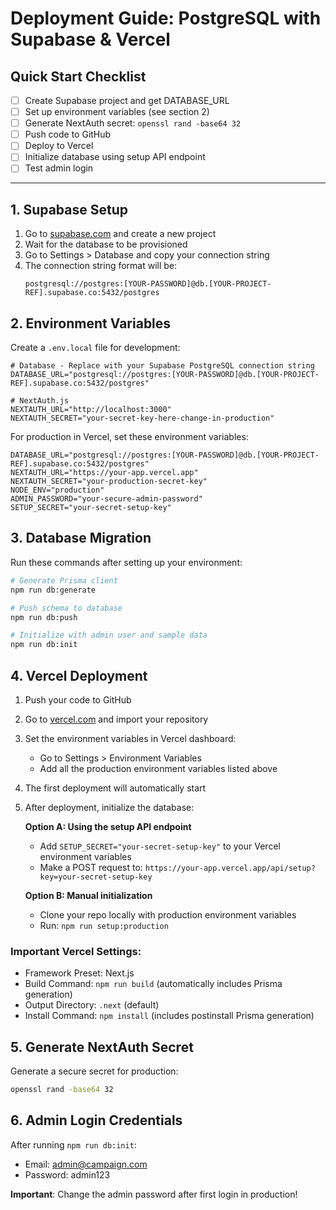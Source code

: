 # Deployment Guide: PostgreSQL with Supabase & Vercel

## Quick Start Checklist

- [ ] Create Supabase project and get DATABASE_URL
- [ ] Set up environment variables (see section 2)
- [ ] Generate NextAuth secret: `openssl rand -base64 32`
- [ ] Push code to GitHub
- [ ] Deploy to Vercel
- [ ] Initialize database using setup API endpoint
- [ ] Test admin login

---

## 1. Supabase Setup

1. Go to [supabase.com](https://supabase.com) and create a new project
2. Wait for the database to be provisioned
3. Go to Settings > Database and copy your connection string
4. The connection string format will be:
   ```
   postgresql://postgres:[YOUR-PASSWORD]@db.[YOUR-PROJECT-REF].supabase.co:5432/postgres
   ```

## 2. Environment Variables

Create a `.env.local` file for development:
```env
# Database - Replace with your Supabase PostgreSQL connection string
DATABASE_URL="postgresql://postgres:[YOUR-PASSWORD]@db.[YOUR-PROJECT-REF].supabase.co:5432/postgres"

# NextAuth.js
NEXTAUTH_URL="http://localhost:3000"
NEXTAUTH_SECRET="your-secret-key-here-change-in-production"
```

For production in Vercel, set these environment variables:
```env
DATABASE_URL="postgresql://postgres:[YOUR-PASSWORD]@db.[YOUR-PROJECT-REF].supabase.co:5432/postgres"
NEXTAUTH_URL="https://your-app.vercel.app"
NEXTAUTH_SECRET="your-production-secret-key"
NODE_ENV="production"
ADMIN_PASSWORD="your-secure-admin-password"
SETUP_SECRET="your-secret-setup-key"
```

## 3. Database Migration

Run these commands after setting up your environment:

```bash
# Generate Prisma client
npm run db:generate

# Push schema to database
npm run db:push

# Initialize with admin user and sample data
npm run db:init
```

## 4. Vercel Deployment

1. Push your code to GitHub
2. Go to [vercel.com](https://vercel.com) and import your repository
3. Set the environment variables in Vercel dashboard:
   - Go to Settings > Environment Variables
   - Add all the production environment variables listed above
4. The first deployment will automatically start
5. After deployment, initialize the database:
   
   **Option A: Using the setup API endpoint**
   - Add `SETUP_SECRET="your-secret-setup-key"` to your Vercel environment variables
   - Make a POST request to: `https://your-app.vercel.app/api/setup?key=your-secret-setup-key`
   
   **Option B: Manual initialization**
   - Clone your repo locally with production environment variables
   - Run: `npm run setup:production`

### Important Vercel Settings:
- Framework Preset: Next.js
- Build Command: `npm run build` (automatically includes Prisma generation)
- Output Directory: `.next` (default)
- Install Command: `npm install` (includes postinstall Prisma generation)

## 5. Generate NextAuth Secret

Generate a secure secret for production:
```bash
openssl rand -base64 32
```

## 6. Admin Login Credentials

After running `npm run db:init`:
- Email: admin@campaign.com
- Password: admin123

**Important**: Change the admin password after first login in production!
